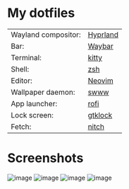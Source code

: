 # My dotfiles
| | |
| --- | ----------- |
| Wayland compositor: | [Hyprland](https://hyprland.org)       |
| Bar: | [Waybar](https://github.com/Alexays/Waybar)           |
| Terminal: | [kitty](https://github.com/kovidgoyal/kitty)     |
| Shell: | [zsh](https://www.zsh.org)                          |
| Editor: | [Neovim](https://neovim.io)                        |
| Wallpaper daemon: | [swww](https://github.com/Horus645/swww) |
| App launcher: | [rofi](https://github.com/davatorium/rofi)   |
| Lock screen: | [gtklock](https://github.com/jovanlanik/gtklock)   |
| Fetch: | [nitch](https://github.com/ssleert/nitch)   |


# Screenshots
![image](https://github.com/Lassebq/dots/assets/68742864/a6d95a5c-5157-454f-807a-cdf113e0ce4b)
![image](https://github.com/Lassebq/dots/assets/68742864/72b97f44-e51d-4f06-9b02-302fe5ed401e)
![image](https://github.com/Lassebq/dots/assets/68742864/8964348d-7975-4b76-9768-3f18ad4648a1)
![image](https://github.com/Lassebq/dots/assets/68742864/ae7165e1-2eb3-48fb-ad6b-11e42737e455)
